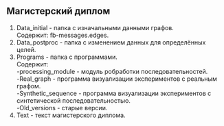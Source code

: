 ## Магистерский диплом ##

1) Data_initial - папка с изначальными данными графов. <br/>
   Содержит: fb-messages.edges.
2) Data_postproc - папка с изменением данных для определённых целей.
3) Programs - папка с программами.<br/>
   Содержит:<br/>
       -processing_module - модуль робработки последовательностей.<br/>
       -Real_graph - программа визуализации экспериментов с реальным графом.<br/>
       -Synthetic_sequence - программа визуализации экспериментов с синтетической последовательностью.<br/>
       -Old_versions - старые версии.<br/>
5) Text - текст магистерского диплома.
